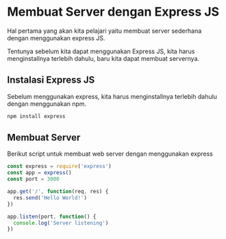 # Membuat Server dengan Express JS

Hal pertama yang akan kita pelajari yaitu membuat server sederhana dengan menggunakan express JS.

Tentunya sebelum kita dapat menggunakan Express JS, kita harus menginstallnya terlebih dahulu, baru kita dapat membuat servernya.

## Instalasi Express JS

Sebelum menggunakan express, kita harus menginstallnya terlebih dahulu dengan menggunakan npm.

```bash
npm install express
```

## Membuat Server

Berikut script untuk membuat web server dengan menggunakan express

```javascript
const express = require('express')
const app = express()
const port = 3000

app.get('/', function(req, res) {
  res.send('Hello World!')
})

app.listen(port, function() {
  console.log('Server listening')
})
```
